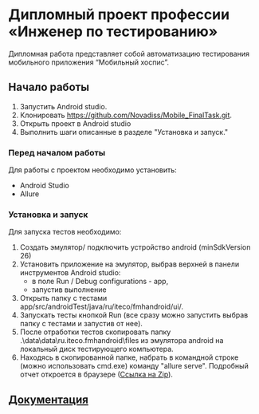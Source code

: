 # Дипломный проект профессии «Инженер по тестированию»

Дипломная работа представляет собой автоматизацию тестирования мобильного приложения “Мобильный хоспис”.

## Начало работы

1. Запустить Android studio.
2. Клонировать https://github.com/Novadiss/Mobile_FinalTask.git.
3. Открыть проект в Android studio
4. Выполнить шаги описанные в разделе "Установка и запуск."

### Перед началом работы

Для работы с проектом необходимо установить:

* Android Studio
* Allure

### Установка и запуск

Для запуска тестов необходимо:

1. Создать эмулятор/ подключить устройство android (minSdkVersion 26)
2. Установить приложение на эмулятор, выбрав верхней в панели инструментов Android studio:
    * в поле Run / Debug configurations - app,
    * запустив выполнение
3. Открыть папку с тестами app/src/androidTest/java/ru/iteco/fmhandroid/ui/.
4. Запускать тесты кнопкой Run (все сразу можно запустить выбрав папку с тестами и запустив от нее).
5. После отработки тестов скопировать папку .\data\data\ru.iteco.fmhandroid\files из эмулятора android на локальный диск тестирующего компьютера.
6. Находясь в скопированной папке, набрать в командной строке (можно использовать cmd.exe) команду "allure serve". Подробный отчет откроется в браузере ([Ссылка на Zip](archiv.zip)).


## [Документация](Documentation/Plan.md)